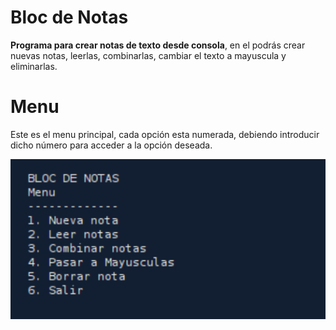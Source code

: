 # Bloc de Notas

**Programa para crear notas de texto desde consola**, en el podrás crear nuevas notas, leerlas, combinarlas, cambiar el texto a mayuscula y eliminarlas.

# Menu 

Este es el menu principal, cada opción esta numerada, debiendo introducir dicho número para acceder a la opción deseada.


![](screenshots/c1.jpg)
